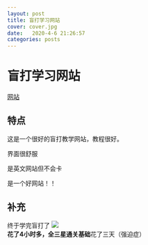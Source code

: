 ```yaml
---
layout: post
title: 盲打学习网站
cover: cover.jpg
date:   2020-4-6 21:26:57
categories: posts
---
```

# 盲打学习网站
[网站](https://www.typing.com)
## 特点
这是一个很好的盲打教学网站，教程很好。

界面很舒服

是英文网站但不会卡

是一个好网站！！
## 补充
终于学完盲打了
![](https://images-cdn.shimo.im/001zmPMa9p0z05s7/%E5%9B%BE%E7%89%87.png)  
**花了4小时多，全三星通关基础**花了三天（强迫症）
